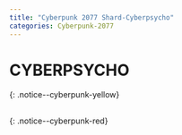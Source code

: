 ```yaml
---
title: "Cyberpunk 2077 Shard-Cyberpsycho"
categories: Cyberpunk-2077
---
```


<h1>CYBERPSYCHO</h1>
{: .notice--cyberpunk-yellow}
  
## 
{: .notice--cyberpunk-red}
